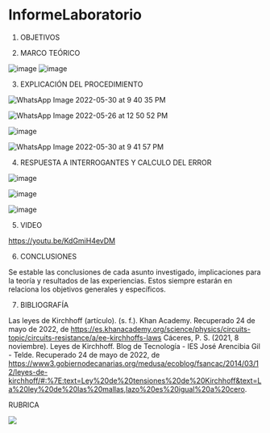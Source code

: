 # InformeLaboratorio


1. OBJETIVOS



2. MARCO TEÓRICO 

![image](https://user-images.githubusercontent.com/105679480/171072520-ef2ed1a8-2ed7-4f19-a229-5546cd3c5952.png)
![image](https://user-images.githubusercontent.com/105679480/171072605-34a3a902-a765-4135-b9e9-f79cde9c16bc.png)

3. EXPLICACIÓN DEL PROCEDIMIENTO

![WhatsApp Image 2022-05-30 at 9 40 35 PM](https://user-images.githubusercontent.com/105570939/171082333-5b0c0f34-20f5-4222-a470-367b72cb84e7.jpeg)

![WhatsApp Image 2022-05-26 at 12 50 52 PM](https://user-images.githubusercontent.com/105570939/171082364-45ef4eed-5307-4c4a-9f8a-397927ce2c62.jpeg)

![image](https://user-images.githubusercontent.com/105570939/170896735-0020b67c-1ec5-496a-9324-64e556200d0a.png)

![WhatsApp Image 2022-05-30 at 9 41 57 PM](https://user-images.githubusercontent.com/105570939/171082474-ee5aefdc-443c-461e-842e-f6843c99c51e.jpeg)

4. RESPUESTA A INTERROGANTES Y CALCULO DEL ERROR

![image](https://user-images.githubusercontent.com/105570939/170895299-28e2c8d3-2378-4a46-8811-54732fefcb69.png)

![image](https://user-images.githubusercontent.com/105570939/170895312-4346ac5d-b788-4818-9174-8f6c6c91f4ed.png)

![image](https://user-images.githubusercontent.com/105570939/170895344-ea1e010b-055c-41e3-aa5d-f8b331b8f168.png)

5. VIDEO

https://youtu.be/KdGmiH4evDM

6. CONCLUSIONES

Se estable las conclusiones de cada asunto investigado, implicaciones para la teoría y resultados de las experiencias. Estos siempre estarán en relaciona los objetivos generales y específicos.


7. BIBLIOGRAFÍA

Las leyes de Kirchhoff (artículo). (s. f.). Khan Academy. Recuperado 24 de mayo de 2022, de https://es.khanacademy.org/science/physics/circuits-topic/circuits-resistance/a/ee-kirchhoffs-laws
Cáceres, P. S. (2021, 8 noviembre). Leyes de Kirchhoff. Blog de Tecnología - IES José Arencibia Gil - Telde. Recuperado 24 de mayo de 2022, de https://www3.gobiernodecanarias.org/medusa/ecoblog/fsancac/2014/03/12/leyes-de-kirchhoff/#:%7E:text=Ley%20de%20tensiones%20de%20Kirchhoff&text=La%20ley%20de%20las%20mallas,lazo%20es%20igual%20a%20cero.


RUBRICA

![](https://github.com/doalulema/InformeLaboratorio/blob/main/Laboratorio.png)
